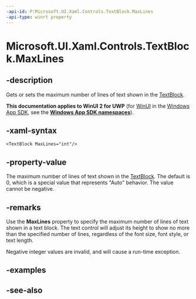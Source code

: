 ```yaml
---
-api-id: P:Microsoft.UI.Xaml.Controls.TextBlock.MaxLines
-api-type: winrt property
---
```


<!-- Property syntax
public int MaxLines { get;  set; }
-->

# Microsoft.UI.Xaml.Controls.TextBlock.MaxLines

## -description
Gets or sets the maximum number of lines of text shown in the [TextBlock](textblock.md).

**This documentation applies to WinUI 2 for UWP** (for [WinUI](/windows/apps/winui/winui3/) in the [Windows App SDK](/windows/apps/windows-app-sdk/), see the **[Windows App SDK namespaces](/windows/windows-app-sdk/api/winrt/)**).

## -xaml-syntax
```xaml
<TextBlock MaxLines="int"/>
```


## -property-value
The maximum number of lines of text shown in the [TextBlock](textblock.md). The default is 0, which is a special value that represents "Auto" behavior. The value cannot be negative.

## -remarks
Use the **MaxLines** property to specify the maximum number of lines of text shown in a text block. The text control will adjust its height to show no more than the specified number of lines, regardless of the font size, font style, or text length.

Negative integer values are invalid, and will cause a run-time exception.

## -examples

## -see-also
